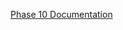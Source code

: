 [Phase 10 Documentation](https://USERNAME.github.io/Salesforce-FoodieConnect-Restaurant-Food-Delivery-CRM/docs/phase10)
